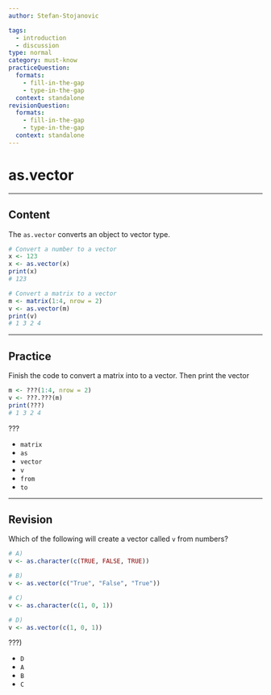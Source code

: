 ```yaml
---
author: Stefan-Stojanovic

tags:
  - introduction
  - discussion
type: normal
category: must-know
practiceQuestion:
  formats:
    - fill-in-the-gap
    - type-in-the-gap
  context: standalone
revisionQuestion:
  formats:
    - fill-in-the-gap
    - type-in-the-gap
  context: standalone
---
```


# as.vector

---

## Content

The `as.vector` converts an object to vector type.

```r
# Convert a number to a vector
x <- 123
x <- as.vector(x)
print(x)  
# 123

# Convert a matrix to a vector
m <- matrix(1:4, nrow = 2)
v <- as.vector(m)
print(v)  
# 1 3 2 4
```


---
## Practice

Finish the code to convert a matrix into to a vector. Then print the vector

```r
m <- ???(1:4, nrow = 2)
v <- ???.???(m)
print(???)  
# 1 3 2 4
```

???

- `matrix`
- `as`
- `vector`
- `v`
- `from`
- `to`

---
## Revision

Which of the following will create a vector called `v` from numbers?
```r
# A) 
v <- as.character(c(TRUE, FALSE, TRUE))

# B) 
v <- as.vector(c("True", "False", "True"))

# C) 
v <- as.character(c(1, 0, 1))

# D) 
v <- as.vector(c(1, 0, 1))
```

???)

- `D`
- `A`
- `B`
- `C`
